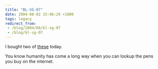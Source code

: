```yaml
---
title: "BL-SG-07"
date: 2004-08-02 15:46:29 +1000
tags: legacy
redirect_from:
 - /blog/2004/08/bl-sg-07
 - /blog/bl-sg-07
---
```


I bought two of <a href="http://www.pilotpen.com.au/gelinkBL-SG.asp">these</a> today.



You know humanity has come a long way when you can lookup the pens you buy on the internet.

